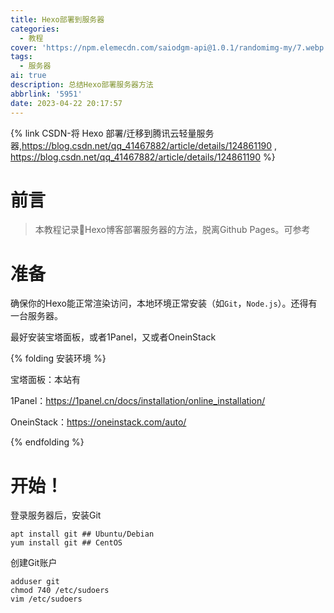 ```yaml
---
title: Hexo部署到服务器
categories:
  - 教程
cover: 'https://npm.elemecdn.com/saiodgm-api@1.0.1/randomimg-my/7.webp'
tags:
  - 服务器
ai: true
description: 总结Hexo部署服务器方法
abbrlink: '5951'
date: 2023-04-22 20:17:57
---
```


{% link CSDN-将 Hexo 部署/迁移到腾讯云轻量服务器,https://blog.csdn.net/qq_41467882/article/details/124861190 , https://blog.csdn.net/qq_41467882/article/details/124861190 %}

# 前言

> 本教程记录📝Hexo博客部署服务器的方法，脱离Github Pages。可参考

# 准备

确保你的Hexo能正常渲染访问，本地环境正常安装（如`Git`，`Node.js`）。还得有一台服务器。

最好安装宝塔面板，或者1Panel，又或者OneinStack

{% folding 安装环境 %}

宝塔面板：本站有

1Panel：https://1panel.cn/docs/installation/online_installation/

OneinStack：https://oneinstack.com/auto/

{% endfolding %}

# 开始！

登录服务器后，安装Git

```shell
apt install git ## Ubuntu/Debian
yum install git ## CentOS
```

创建Git账户

```shell
adduser git
chmod 740 /etc/sudoers
vim /etc/sudoers
```

